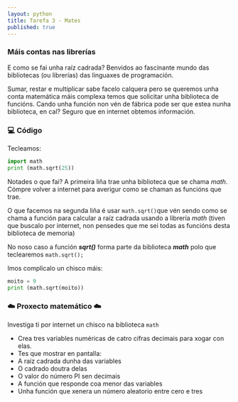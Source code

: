 ```yaml
---
layout: python
title: Tarefa 3 - Mates
published: true
---
```

### Máis  contas nas librerías

E como se fai unha raíz cadrada? Benvidos ao fascinante mundo das bibliotecas (ou librerías) das linguaxes de programación.

Sumar, restar e multiplicar sabe facelo calquera pero se queremos unha conta  matemática máis complexa temos que solicitar unha biblioteca de funcións. Cando unha función non vén de fábrica pode ser que estea nunha biblioteca, en cal? Seguro que en internet obtemos información.



### 💻 Código

Tecleamos:
```python
import math
print (math.sqrt(25))
```
Notades o que fai? A primeira liña trae unha biblioteca que se chama *math*.  Cómpre volver a internet para averigur como se chaman as funcións que trae.

O que facemos na segunda liña é usar `math.sqrt()`que vén sendo como se chama a función para calcular a raíz cadrada  usando a librería *math* (tiven que buscalo por internet, non pensedes que me sei todas as funcións desta biblioteca de memoria)

No noso caso a función ***sqrt()*** forma parte da biblioteca ***math*** polo que  teclearemos `math.sqrt();`


Imos complicalo un chisco máis:
```python
moito = 9 
print (math.sqrt(moito))
```


###   ☁️              Proxecto matemático    ☁️

Investiga ti por internet un chisco na biblioteca `math`

- Crea tres variables numéricas de catro cifras decimais para xogar con elas. 
- Tes que mostrar en pantalla:
- A raíz cadrada dunha das variables
- O cadrado doutra delas
- O valor do número PI sen decimais
- A función que responde coa menor das variables
- Unha función que xenera un número aleatorio entre cero e tres
